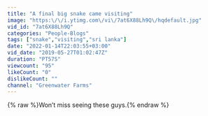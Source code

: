 ```yaml
---
title: "A final big snake came visiting"
image: "https:\/\/i.ytimg.com\/vi\/7at6X88Lh9Q\/hqdefault.jpg"
vid_id: "7at6X88Lh9Q"
categories: "People-Blogs"
tags: ["snake","visiting","sri lanka"]
date: "2022-01-14T22:03:55+03:00"
vid_date: "2019-05-27T01:02:47Z"
duration: "PT57S"
viewcount: "95"
likeCount: "0"
dislikeCount: ""
channel: "Greenwater Farms"
---
```

{% raw %}Won’t miss seeing these guys.{% endraw %}
